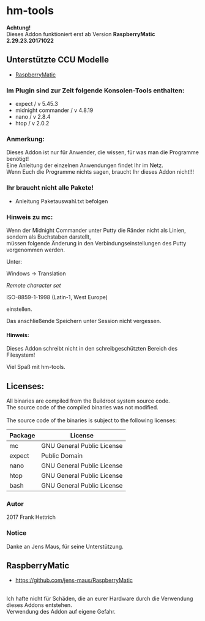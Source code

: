 # hm-tools
<B>Achtung!</B> <br>
Dieses Addon funktioniert erst ab Version <B>RaspberryMatic 2.29.23.20171022</B><br>

## Unterstützte CCU Modelle
* [RaspberryMatic](http://homematic-forum.de/forum/viewtopic.php?f=56&t=26917)

### Im Plugin sind zur Zeit folgende Konsolen-Tools enthalten:

* expect / v 5.45.3
* midnight commander / v 4.8.19
* nano / v 2.8.4
* htop / v 2.0.2

### Anmerkung:
Dieses Addon ist nur für Anwender, die wissen, für was man die Programme benötigt!<br>
Eine Anleitung der einzelnen Anwendungen findet Ihr im Netz.<br>
Wenn Euch die Programme nichts sagen, braucht Ihr dieses Addon nicht!!!<br>

### Ihr braucht nicht alle Pakete!

* Anleitung Paketauswahl.txt befolgen

### Hinweis zu mc:
Wenn der Midnight Commander unter Putty die Ränder nicht als Linien, sondern als Buchstaben darstellt,<br>
müssen folgende Änderung in den Verbindungseinstellungen des Putty vorgenommen werden.<br>

Unter:

Windows -> Translation

*Remote character set*

ISO-8859-1-1998 (Latin-1, West Europe)

einstellen.

Das anschließende Speichern unter Session nicht vergessen.

#### Hinweis:
Dieses Addon schreibt nicht in den schreibgeschützten Bereich des Filesystem!

Viel Spaß mit hm-tools.

## Licenses:
All binaries are compiled from the Buildroot system source code.<br>
The source code of the compiled binaries was not modified.<br>
<br>
The source code of the binaries is subject to the following licenses:<br>

| Package | License |
| ------------- | ------------- |
| mc | GNU General Public License |
| expect | Public Domain |
| nano | GNU General Public License |
| htop | GNU General Public License |
| bash | GNU General Public License |

### Autor
2017 Frank Hettrich

### Notice
Danke an Jens Maus, für seine Unterstützung.
## RaspberryMatic
* https://github.com/jens-maus/RaspberryMatic<br>
<br>
Ich hafte nicht für Schäden, die an eurer Hardware
durch die Verwendung dieses Addons entstehen.<br>
Verwendung des Addon auf eigene Gefahr.
